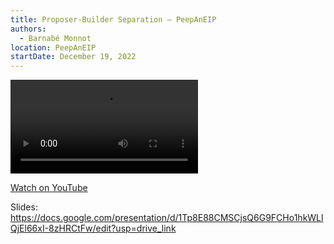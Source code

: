 ```yaml
---
title: Proposer-Builder Separation — PeepAnEIP
authors:
  - Barnabé Monnot
location: PeepAnEIP
startDate: December 19, 2022
---
```


<video src="https://youtu.be/Y7HknaU1Zjc"></video>

[Watch on YouTube](https://youtu.be/Y7HknaU1Zjc)

Slides: <https://docs.google.com/presentation/d/1Tp8E88CMSCjsQ6G9FCHo1hkWLlQjEl66xI-8zHRCtFw/edit?usp=drive_link>

